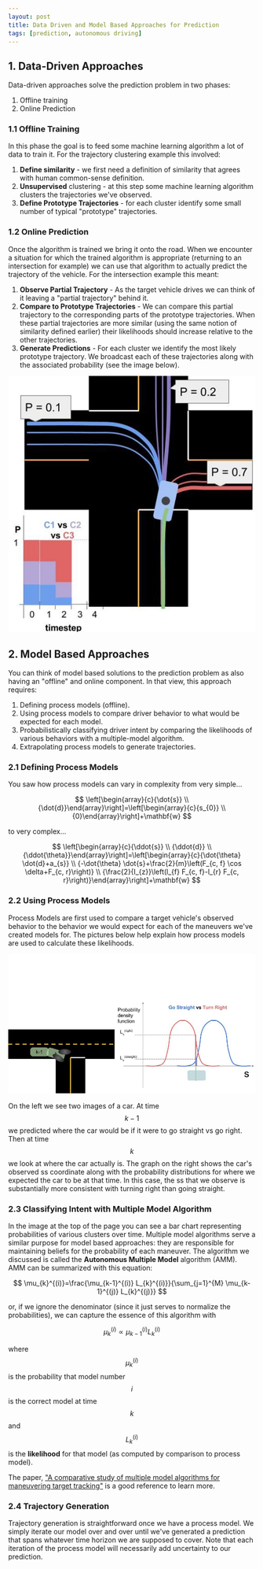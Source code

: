 ```yaml
---
layout: post
title: Data Driven and Model Based Approaches for Prediction
tags: [prediction, autonomous driving]
---
```


## 1. Data-Driven Approaches

Data-driven approaches solve the prediction problem in two phases:

1. Offline training
2. Online Prediction

### 1.1 Offline Training

In this phase the goal is to feed some machine learning algorithm a lot of data to train it. For the trajectory clustering example this involved:

1. **Define similarity** - we first need a definition of similarity that agrees with human common-sense definition.
2. **Unsupervised** clustering - at this step some machine learning algorithm clusters the trajectories we've observed.
3. **Define Prototype Trajectories** - for each cluster identify some small number of typical "prototype" trajectories.

### 1.2 Online Prediction

Once the algorithm is trained we bring it onto the road. When we encounter a situation for which the trained algorithm is appropriate (returning to an intersection for example) we can use that algorithm to actually predict the trajectory of the vehicle. For the intersection example this meant:

1. **Observe Partial Trajectory** - As the target vehicle drives we can think of it leaving a "partial trajectory" behind it.
2. **Compare to Prototype Trajectories** - We can compare this partial trajectory to the corresponding parts of the prototype trajectories. When these partial trajectories are more similar (using the same notion of similarity defined earlier) their likelihoods should increase relative to the other trajectories.
3. **Generate Predictions** - For each cluster we identify the most likely prototype trajectory. We broadcast each of these trajectories along with the associated probability (see the image below).

<p style="text-align:center">
	<img src="/posts-data/prediction-1.jpg" width="600" />
</p>

## 2. Model Based Approaches

You can think of model based solutions to the prediction problem as also having an "offline" and online component. In that view, this approach requires:

1. Defining process models (offline).
2. Using process models to compare driver behavior to what would be expected for each model.
3. Probabilistically classifying driver intent by comparing the likelihoods of various behaviors with a multiple-model algorithm.
4. Extrapolating process models to generate trajectories.

### 2.1 Defining Process Models

You saw how process models can vary in complexity from very simple…

$$
\left[\begin{array}{c}{\dot{s}} \\ {\dot{d}}\end{array}\right]=\left[\begin{array}{c}{s_{0}} \\ {0}\end{array}\right]+\mathbf{w}
$$

to very complex…

$$
\left[\begin{array}{c}{\ddot{s}} \\ {\ddot{d}} \\ {\ddot{\theta}}\end{array}\right]=\left[\begin{array}{c}{\dot{\theta} \dot{d}+a_{s}} \\ {-\dot{\theta} \dot{s}+\frac{2}{m}\left(F_{c, f} \cos \delta+F_{c, r}\right)} \\ {\frac{2}{I_{z}}\left(l_{f} F_{c, f}-l_{r} F_{c, r}\right)}\end{array}\right]+\mathbf{w}
$$

### 2.2 Using Process Models

Process Models are first used to compare a target vehicle's observed behavior to the behavior we would expect for each of the maneuvers we've created models for. The pictures below help explain how process models are used to calculate these likelihoods.

<p style="text-align:center">
	<img src="/posts-data/prediction-2.jpg" width="600" />
</p>

On the left we see two images of a car. At time $$k-1$$ we predicted where the car would be if it were to go straight vs go right. Then at time $$k$$ we look at where the car actually is. The graph on the right shows the car's observed ss coordinate along with the probability distributions for where we expected the car to be at that time. In this case, the ss that we observe is substantially more consistent with turning right than going straight.

### 2.3 Classifying Intent with Multiple Model Algorithm

In the image at the top of the page you can see a bar chart representing probabilities of various clusters over time. Multiple model algorithms serve a similar purpose for model based approaches: they are responsible for maintaining beliefs for the probability of each maneuver. The algorithm we discussed is called the **Autonomous Multiple Model** algorithm (AMM). AMM can be summarized with this equation:

$$
\mu_{k}^{(i)}=\frac{\mu_{k-1}^{(i)} L_{k}^{(i)}}{\sum_{j=1}^{M} \mu_{k-1}^{(j)} L_{k}^{(j)}}
$$

or, if we ignore the denominator (since it just serves to normalize the probabilities), we can capture the essence of this algorithm with

$$
\mu_{k}^{(i)} \propto \mu_{k-1}^{(i)} L_{k}^{(i)}
$$

where $$\mu_{k}^{(i)}$$ is the probability that model number $$i$$ is the correct model at time $$k$$ and $$L_{k}^{(i)}$$ is the **likelihood** for that model (as computed by comparison to process model).

The paper, ["A comparative study of multiple model algorithms for maneuvering target tracking"](https://d17h27t6h515a5.cloudfront.net/topher/2017/June/5953fc34_a-comparative-study-of-multiple-model-algorithms-for-maneuvering-target-tracking/a-comparative-study-of-multiple-model-algorithms-for-maneuvering-target-tracking.pdf) is a good reference to learn more.

### 2.4 Trajectory Generation

Trajectory generation is straightforward once we have a process model. We simply iterate our model over and over until we've generated a prediction that spans whatever time horizon we are supposed to cover. Note that each iteration of the process model will necessarily add uncertainty to our prediction.





















